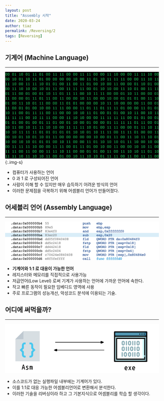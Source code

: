 ```yaml
---
layout: post
title: "Assembly 시작"
date: 2020-03-24
author: tiaz
permalink: /Reversing/2
tags: [Reversing]
---
```

## 기계어 (Machine Language)
---
![기게어](/assets/img/content/Assembly/Assembly-01.png){:.img-s}

- 컴퓨터가 사용하는 언어
- 0 과 1 로 구성되어진 언어
- 사람이 이해 할 수 있지만 매우 습득하기 어려운 방식의 언어
- 이러한 문제점을 극복하기 위해 어셈블리 언어가 만들어졌다.

## 어세블리 언어 (Assembly Language)
---
![어셈블리 언어](/assets/img/content/Assembly/Assembly-02.png)

- **기계어와 1:1 로 대응이 가능한 언어**
- 레지스터와 메모리를 직접적으로 사용가능
- 저급언어(Low Level) 로써 기계가 사용하는 언어에 가까운 언어에 속한다.
- 작고 빠른 동작이 필요한 임베디드 영역에 사용
- 주로 프로그램의 성능개선, 악성코드 분석에 이용되는 기술.

## 어디에 써먹을까?
---
![Asm exe](/assets/img/content/Assembly/Assembly-03.png)

- 소스코드가 없는 실행파일 내부에는 기계어가 있다.
- 이를 1:1로 대응 가능한 어셈블리언어로 변환해서 분석한다.
- 이러한 기술을 리버싱이라 하고 그 기본지식으로 어셈블리를 학습 할 생각이다.
